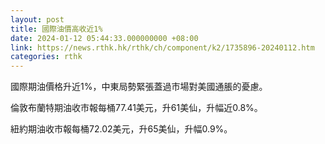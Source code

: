 ```yaml
---
layout: post
title: 國際油價高收近1%
date: 2024-01-12 05:44:33.000000000 +08:00
link: https://news.rthk.hk/rthk/ch/component/k2/1735896-20240112.htm
categories: rthk
---
```


國際期油價格升近1%，中東局勢緊張蓋過市場對美國通脹的憂慮。

倫敦布蘭特期油收市報每桶77.41美元，升61美仙，升幅近0.8%。

紐約期油收市報每桶72.02美元，升65美仙，升幅0.9%。
